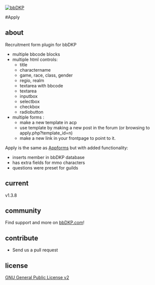 [![bbDKP](http://www.bbDKP.com/images/site_logo.png)](http://www.bbDKP.com)

#Apply

## about

Recruitment form plugin for bbDKP

- multiple bbcode blocks
- multiple html controls: 
	- title
	- charactername
	- game, race, class, gender
	- regio, realm
	- textarea with bbcode
	- textarea
	- inputbox
	- selectbox
	- checkbox
	- radiobutton
- multiple forms : 
	- make a new template in acp
	- use template by making a new post in the forum (or browsing to apply.php?template_id=n)
	- make a new link in your frontpage to point to it. 
	
Apply is the same as [Appforms](https://github.com/Sajaki/Appforms) but with added functionality:

-	inserts member in bbDKP database
-	has extra fields for mmo characters
-	questions were preset for guilds

## current

v1.3.8

## community

Find support and more on [bbDKP.com](http://www.bbdkp.com)! 

## contribute

-	Send us a pull request

## license

[GNU General Public License v2](http://opensource.org/licenses/gpl-2.0.php)

